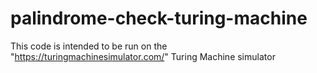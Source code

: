 # palindrome-check-turing-machine
This code is intended to be run on the "https://turingmachinesimulator.com/" Turing Machine simulator
